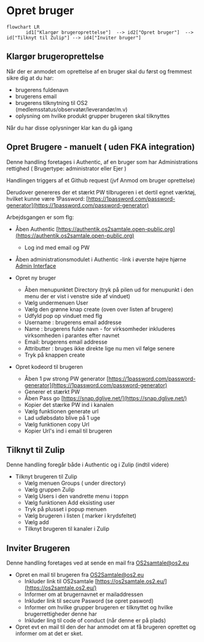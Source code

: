 
# Opret bruger

```mermaid
flowchart LR
       id1["Klargør brugeroprettelse"]  --> id2["Opret bruger"]  --> id["Tilknyt til Zulip"] --> id4["Inviter bruger"]
```
## Klargør brugeroprettelse

Når der er anmodet om oprettelse af en bruger skal du først og fremmest sikre dig at du har:
- brugerens fuldenavn
- brugerens email
- brugerens tilknytning til OS2 (medlemsstatus/observatør/leverandør/m.v)
- oplysning om hvilke produkt grupper brugeren skal tilknyttes

Når du har disse oplysninger klar kan du gå igang

## Opret Brugere - manuelt ( uden FKA integration)
Denne handling foretages i Authentic, af en bruger som har Administrations rettighed ( Brugertype: administrator eller Ejer )

Handlingen triggers af et Github request (jvf Anmod om bruger oprettelse)

Derudover genereres der et stærkt PW tilbrugeren i et dertil egnet værktøj, hvilket kunne være 1Password: [https://1password.com/password-generator](https://1password.com/password-generator)

Arbejdsgangen er som flg:
- Åben Authentic [https://authentik.os2samtale.open-public.org](https://authentik.os2samtale.open-public.org)
    - Log ind med email og PW 
  
- Åben administrationsmodulet i Authentic -link i øverste højre hjørne [Admin Interface](https://authentik.os2samtale.open-public.org/if/admin/)
  
-  Opret ny bruger 
   - Åben menupunktet Directory (tryk på pilen ud for menupunkt i den menu der er vist i venstre side af vinduet)
   -  Vælg undermenuen User
   -   Vælg den grønne knap create (oven over listen af brugere)
   -   Udfyld pop op vinduet med flg
     -  Username : brugerens email addresse
     -  Name : brugerens fulde navn - for virksomheder inkluderes virksomheden i parantes efter navnet
     -   Email:  brugerens email addresse
     -  Attributter : bruges ikke direkte lige nu men vil følge senere   
   - Tryk på knappen create
- Opret kodeord til brugeren
  - Åben 1 pw strong PW generator [https://1password.com/password-generator](https://1password.com/password-generator)
  - Generer et stærkt PW
  - Åben Pass go [https://snap.dglive.net/](https://snap.dglive.net/)
  - Kopier det stærke PW ind i kanalen
  - Vælg funktionen generate url
  - Lad udløbsdato blive på 1 uge
  - Vælg funktionen copy Url
  - Kopier Url's ind i email til brugeren

## Tilknyt til Zulip
Denne handling foregår både i Authentic og i Zulip (indtil videre)
- Tilknyt brugeren til Zulip
  - Vælg menuen Groups ( under directory)
  -  Vælg gruppen Zulip
  -  Vælg Users i den vandrette menu i toppn
  - Vælg funktionen Add eksisting user
  - Tryk på plusset i popup menuen
  - Vælg brugeren i listen ( marker i krydsfeltet)
  - Vælg add
  - Tilknyt brugeren til kanaler i Zulip
  
## Inviter Brugeren
Denne handling foretages ved at sende en mail fra OS2samtale@os2.eu
- Opret en mail til brugeren fra OS2Samtale@os2.eu
  - Inkluder link til OS2samtale [https://os2samtale.os2.eu/](https://os2samtale.os2.eu/)
  - Informer om at brugernavnet er mailaddressen
  - Inkluder link til secure Pasword (se opret pasword)
  - Informer om hvilke grupper brugeren er tilknyttet og hvilke brugerrettigheder denne har
  - Inkluder ling til code of conduct (når denne er på plads)
- Opret evt en mail til den der har anmodet om at få brugeren oprettet og informer om at det er sket. 
